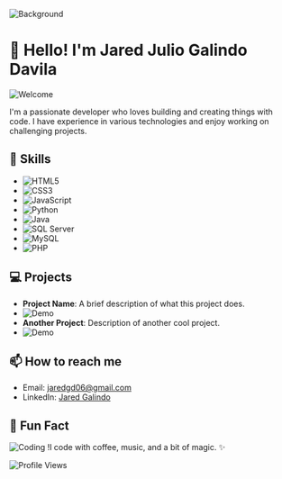 ![Background](https://your-gif-url.com/animated-background.gif)

# 👋 Hello! I'm Jared Julio Galindo Davila

![Welcome](https://media.giphy.com/media/xT9IgG50Fb7Mi0prBC/giphy.gif)

I'm a passionate developer who loves building and creating things with code. I have experience in various technologies and enjoy working on challenging projects.

## 🚀 Skills

- ![HTML5](https://img.shields.io/badge/HTML5-E34F26?style=for-the-badge&logo=html5&logoColor=white)
- ![CSS3](https://img.shields.io/badge/CSS3-1572B6?style=for-the-badge&logo=css3&logoColor=white)
- ![JavaScript](https://img.shields.io/badge/JavaScript-F7DF1E?style=for-the-badge&logo=javascript&logoColor=black)
- ![Python](https://img.shields.io/badge/Python-3776AB?style=for-the-badge&logo=python&logoColor=white)
- ![Java](https://img.shields.io/badge/Java-007396?style=for-the-badge&logo=java&logoColor=white)
- ![SQL Server](https://img.shields.io/badge/SQL%20Server-CC2927?style=for-the-badge&logo=microsoft-sql-server&logoColor=white)
- ![MySQL](https://img.shields.io/badge/MySQL-4479A1?style=for-the-badge&logo=mysql&logoColor=white)
- ![PHP](https://img.shields.io/badge/PHP-777BB4?style=for-the-badge&logo=php&logoColor=white)

## 💻 Projects

- **Project Name**: A brief description of what this project does.
- ![Demo](https://media.giphy.com/media/3ohzdUumYB2TWWFqqA/giphy.gif)
- **Another Project**: Description of another cool project.
- ![Demo](https://media.giphy.com/media/2wZr80t6F9scM/giphy.gif)

## 📫 How to reach me

- Email: jaredgd06@gmail.com
- LinkedIn: [Jared Galindo](https://www.linkedin.com/in/jared-galindo-3608552a4/)

## 🌟 Fun Fact

![Coding](https://media.giphy.com/media/l0MYt5jPR6QX5pnqM/giphy.gif)
!I code with coffee, music, and a bit of magic. ✨

![Profile Views](https://komarev.com/ghpvc/?username=jaredgd&style=flat-square)

